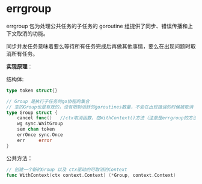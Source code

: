 # errgroup

errgroup 包为处理公共任务的子任务的 goroutine 组提供了同步、错误传播和上下文取消的功能。

同步并发任务意味着要么等待所有任务完成后再做其他事情，要么在出现问题时取消所有任务。

**实现原理**：



结构体:

```go
type token struct{}

// Group 是执行子任务的go协程的集合
// 空的Group也是有效的，没有限制活跃的goroutines数量，不会在出现错误的时候被取消
type Group struct {
    cancel func()	//ctx取消函数，在WithContext()方法（注意是errgroup的方法）中将ctx.WithCancel返回的cancel函数复制给这里的cancel
	wg sync.WaitGroup
	sem chan token
	errOnce sync.Once
	err     error
}
```

公共方法：

```go
// 创建一个新的Group 以及 ctx驱动的可取消的Context
func WithContext(ctx context.Context) (*Group, context.Context)

```

